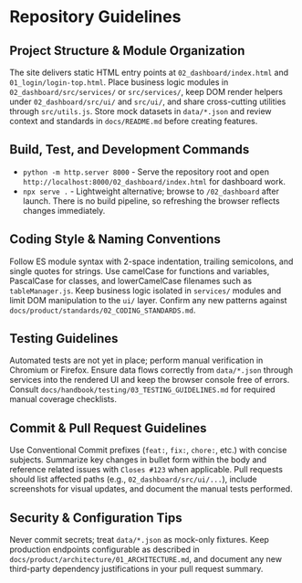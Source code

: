# Repository Guidelines

## Project Structure & Module Organization
The site delivers static HTML entry points at `02_dashboard/index.html` and `01_login/login-top.html`. Place business logic modules in `02_dashboard/src/services/` or `src/services/`, keep DOM render helpers under `02_dashboard/src/ui/` and `src/ui/`, and share cross-cutting utilities through `src/utils.js`. Store mock datasets in `data/*.json` and review context and standards in `docs/README.md` before creating features.

## Build, Test, and Development Commands
- `python -m http.server 8000` - Serve the repository root and open `http://localhost:8000/02_dashboard/index.html` for dashboard work.
- `npx serve .` - Lightweight alternative; browse to `/02_dashboard` after launch.
There is no build pipeline, so refreshing the browser reflects changes immediately.

## Coding Style & Naming Conventions
Follow ES module syntax with 2-space indentation, trailing semicolons, and single quotes for strings. Use camelCase for functions and variables, PascalCase for classes, and lowerCamelCase filenames such as `tableManager.js`. Keep business logic isolated in `services/` modules and limit DOM manipulation to the `ui/` layer. Confirm any new patterns against `docs/product/standards/02_CODING_STANDARDS.md`.

## Testing Guidelines
Automated tests are not yet in place; perform manual verification in Chromium or Firefox. Ensure data flows correctly from `data/*.json` through services into the rendered UI and keep the browser console free of errors. Consult `docs/handbook/testing/03_TESTING_GUIDELINES.md` for required manual coverage checklists.

## Commit & Pull Request Guidelines
Use Conventional Commit prefixes (`feat:`, `fix:`, `chore:`, etc.) with concise subjects. Summarize key changes in bullet form within the body and reference related issues with `Closes #123` when applicable. Pull requests should list affected paths (e.g., `02_dashboard/src/ui/...`), include screenshots for visual updates, and document the manual tests performed.

## Security & Configuration Tips
Never commit secrets; treat `data/*.json` as mock-only fixtures. Keep production endpoints configurable as described in `docs/product/architecture/01_ARCHITECTURE.md`, and document any new third-party dependency justifications in your pull request summary.

